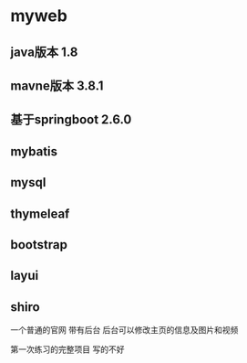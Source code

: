 # myweb
## java版本 1.8
## mavne版本 3.8.1
## 基于springboot 2.6.0
## mybatis
## mysql
## thymeleaf
## bootstrap
## layui
## shiro

一个普通的官网
带有后台
后台可以修改主页的信息及图片和视频

第一次练习的完整项目 写的不好

